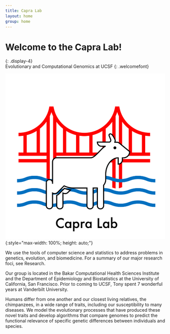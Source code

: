 ```yaml
---
title: Capra Lab
layout: home
group: home
---
```


# Welcome to the Capra Lab!
{: .display-4}
<br>
Evolutionary and Computational Genomics at UCSF
{: .welcomefont}

![Capra lab logo](static/img/logos/capralab_logo.png){:style="max-width: 100%; height: auto;"}

We use the tools of computer science and statistics to address problems in genetics, evolution, and biomedicine. For a summary of our major research foci, see Research.

Our group is located in the Bakar Computational Health Sciences Institute and the Department of Epidemiology and Biostatistics at the University of California, San Francisco. Prior to coming to UCSF, Tony spent 7 wonderful years at Vanderbilt University.

Humans differ from one another and our closest living relatives, the chimpanzees, in a wide range of traits, including our susceptibility to many diseases. We model the evolutionary processes that have produced these novel traits and develop algorithms that compare genomes to predict the functional relevance of specific genetic differences between individuals and species.



